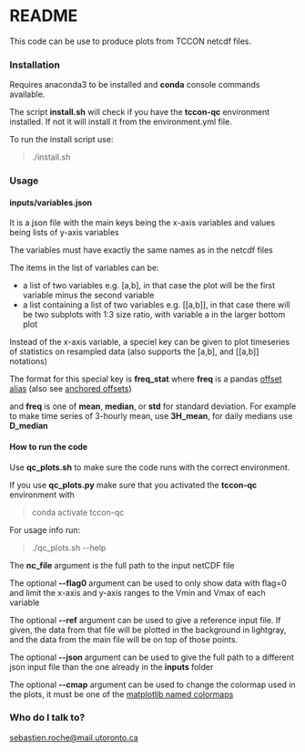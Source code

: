 # README #

This code can be use to produce plots from TCCON netcdf files.

### Installation ###

Requires anaconda3 to be installed and **conda** console commands available.

The script **install.sh** will check if you have the **tccon-qc** environment installed. If not it will install it from the environment.yml file.

To run the install script use:

> ./install.sh

### Usage ###

#### inputs/variables.json ####

It is a json file with the main keys being the x-axis variables and values being lists of y-axis variables

The variables must have exactly the same names as in the netcdf files

The items in the list of variables can be:

- a list of two variables e.g. [a,b], in that case the plot will be the first variable minus the second variable
- a list containing a list of two variables e.g. [[a,b]], in that case there will be two subplots with 1:3 size ratio, with variable a in the larger bottom plot

Instead of the x-axis variable, a speciel key can be given to plot timeseries of statistics on resampled data (also supports the [a,b], and [[a,b]] notations)

The format for this special key is **freq_stat** where **freq** is a pandas [offset alias](https://pandas.pydata.org/pandas-docs/stable/user_guide/timeseries.html#offset-aliases) (also see [anchored offsets](https://pandas.pydata.org/pandas-docs/stable/user_guide/timeseries.html#anchored-offsets))

and **freq** is one of **mean**, **median**, or **std** for standard deviation. For example to make time series of 3-hourly mean, use **3H_mean**, for daily medians use **D_median**

#### How to run the code ####

Use **qc_plots.sh** to make sure the code runs with the correct environment.

If you use **qc_plots.py** make sure that you activated the **tccon-qc** environment with

> conda activate tccon-qc

For usage info run:

> ./qc_plots.sh --help

The **nc_file** argument is the full path to the input netCDF file

The optional **--flag0** argument can be used to only show data with flag=0 and limit the x-axis and y-axis ranges to the Vmin and Vmax of each variable

The optional **--ref** argument can be used to give a reference input file. If given, the data from that file will be plotted in the background in lightgray, and the data from the main file will be on top of those points.

The optional **--json** argument can be used to give the full path to a different json input file than the one already in the **inputs** folder

The optional **--cmap** argument can be used to change the colormap used in the plots, it must be one of the [matplotlib named colormaps](https://matplotlib.org/3.1.0/tutorials/colors/colormaps.html)

### Who do I talk to? ###

sebastien.roche@mail.utoronto.ca
